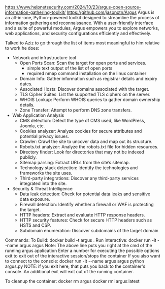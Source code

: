
https://www.helpnetsecurity.com/2024/10/23/argus-open-source-information-gathering-toolkit/
https://github.com/jasonxtn/Argus
Argus is an all-in-one, Python-powered toolkit designed to streamline the process of information gathering and reconnaissance. With a user-friendly interface and a suite of powerful modules, Argus empowers you to explore networks, web applications, and security configurations efficiently and effectively.
 

Talked to Aziz to go through the list of items most meaningful to him relative to work he does:

* Network and infrastructure tool
  * Open Ports Scan: Scan the target for open ports and services.
    * simple text output of the list of open ports
    * required nmap command installation on the linux container 
  * Domain Info: Gather information such as registrar details and expiry dates.
  * Associated Hosts: Discover domains associated with the target.
  * TLS Cipher Suites: List the supported TLS ciphers on the server.
  * WHOIS Lookup: Perform WHOIS queries to gather domain ownership details.
  * Zone Transfer: Attempt to perform DNS zone transfers.
* Web Application Analysis
  * CMS detection: Detect the type of CMS used, like WordPress, Joomla, etc.
  * Cookies analyzer: Analyze cookies for secure attributes and potential privacy issues.
  * Crawler: Crawl the site to uncover data and map out its structure.
  * Robots.txt analyzer: Analyze the robots.txt file for hidden resources.
  * Directory finder: Look for directories that may not be indexed publicly.
  * Sitemap parsing: Extract URLs from the site’s sitemap.
  * Technology stack detection: Identify the technologies and frameworks the site uses.
  * Third-party integrations: Discover any third-party services integrated into the site.
* Security & Threat Intelligence
  * Data leak detection: Check for potential data leaks and sensitive data exposure.
  * Firewall detection: Identify whether a firewall or WAF is protecting the target.
  * HTTP headers: Extract and evaluate HTTP response headers.
  * HTTP security features: Check for secure HTTP headers such as HSTS and CSP.
  * Subdomain enumeration: Discover subdomains of the target domain.



Commands:
To Build: docker build -t argus .
Run interactive: docker run -it --name argus argus
  Note: The above line puts you right at the cmd of the running argus application
        Enter a number for executing the possible options
        exit to exit out of the interactive session/stops the container
If you also want to connect to the console: 
  docker run -it --name argus argus
  python argus.py
  NOTE: if you exit here, that puts you back to the container's console. An additional exit will exit out of the running container.

To cleanup the container: 
  docker rm argus
  docker rmi argus:latest
